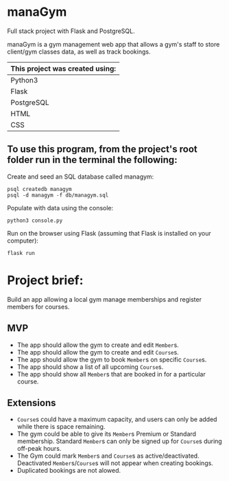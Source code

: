 # manaGym
Full stack project with Flask and PostgreSQL.

manaGym is a gym management web app that allows a gym's staff to store client/gym classes data, as well as track bookings.


| This project was created using: |
| :------------------------------ |
| Python3 |
| Flask |
| PostgreSQL |
| HTML |
| CSS |


## To use this program, from the project's root folder run in the terminal the following:

Create and seed an SQL database called managym:
```
psql createdb managym
psql -d managym -f db/managym.sql
```

Populate with data using the console:
```
python3 console.py
```

Run on the browser using Flask (assuming that Flask is installed on your computer):
```
flask run
```


# Project brief:

Build an app allowing a local gym manage memberships and register members for courses.

## MVP

- The app should allow the gym to create and edit `Member`s.
- The app should allow the gym to create and edit `Course`s.
- The app should allow the gym to book `Member`s on specific `Course`s.
- The app should show a list of all upcoming `Course`s.
- The app should show all `Member`s that are booked in for a particular course.

## Extensions

- `Course`s could have a maximum capacity, and users can only be added while there is space remaining.
- The gym could be able to give its `Member`s Premium or Standard membership. Standard `Member`s can only be signed up for `Course`s during off-peak hours.
- The Gym could mark `Member`s and `Course`s as active/deactivated. Deactivated `Member`s/`Course`s will not appear when creating bookings.
- Duplicated bookings are not alowed.
